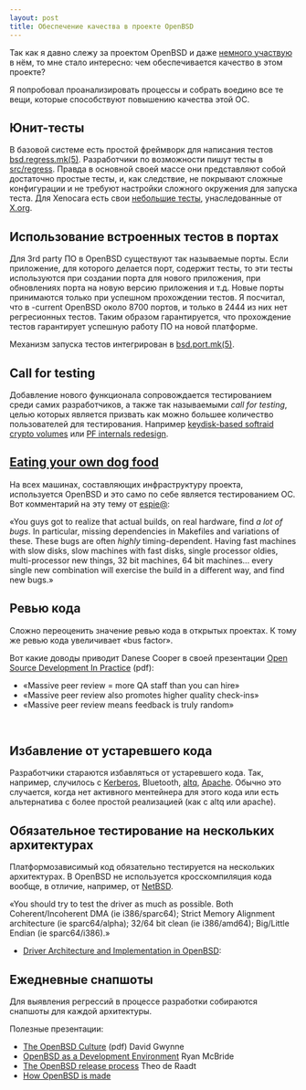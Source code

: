 ```yaml
---
layout: post
title: Обеспечение качества в проекте OpenBSD
---
```




Так как я давно слежу за проектом OpenBSD и даже [немного участвую](http://openports.se/search.php?stype=maintainer&so=estetus) в нём,
то мне стало интересно: чем обеспечивается качество в этом проекте?

Я попробовал проанализировать процессы и собрать воедино все те вещи, которые способствуют
повышению качества этой ОС.

## Юнит-тесты

В базовой системе есть простой фреймворк для написания тестов
[bsd.regress.mk(5)](http://www.openbsd.org/cgi-bin/man.cgi?query=bsd.regress.mk&apropos=0&sektion=0&manpath=OpenBSD+Current&arch=i386&format=html).
Разработчики по возможности пишут тесты в
[src/regress](http://www.openbsd.org/cgi-bin/cvsweb/src/regress/).
Правда в основной своей массе они представляют собой достаточно простые тесты,
и, как следствие, не покрывают сложные конфигурации и не требуют
настройки сложного окружения для запуска теста.
Для Xenocara есть свои [небольшие тесты](http://www.openbsd.org/cgi-bin/cvsweb/X11/test/),
унаследованные от [X.org](http://www.x.org/wiki/).

## Использование встроенных тестов в портах

Для 3rd party ПО в OpenBSD существуют так называемые порты. Если приложение,
для которого делается порт, содержит тесты, то эти тесты используются
при создании порта для нового приложения, при обновлениях порта на новую версию приложения и т.д.
Новые порты принимаются только при успешном прохождении тестов.
Я посчитал, что в -current OpenBSD около 8700 портов, и только в 2444 из них нет регресионных тестов.
Таким образом гарантируется, что прохождение тестов гарантирует успешную работу ПО на новой платформе.

Механизм запуска тестов интегрирован в [bsd.port.mk(5)](http://www.openbsd.org/cgi-bin/man.cgi?query=bsd.port.mk&apropos=0&sektion=0&manpath=OpenBSD+Current&arch=i386&format=html).

## Call for testing

Добавление нового функционала сопровождается тестированием среди самих разработчиков,
а также так называемыми *call for testing*, целью которых является призвать как можно большее количество
пользователей для тестирования. Например
[keydisk-based softraid crypto volumes](http://undeadly.org/cgi?action=article&sid=20131112031806)
или [PF internals redesign](http://www.undeadly.org/cgi?action=article&sid=20080526060209).

## [Eating your own dog food](https://en.wikipedia.org/wiki/Eating_your_own_dog_food)

На всех машинах, составляющих инфраструктуру проекта, используется OpenBSD
и это само по себе является тестированием ОС.
Вот комментарий на эту тему от [espie@](http://marc.info/?l=openbsd-misc&m=139012690903249&w=2):

 «You guys got to realize that   actual builds, on real hardware, find _a lot
 of bugs_. In particular, missing dependencies in Makefiles and variations of
 these.   These bugs are often _highly_ timing-dependent.  Having fast machines
 with slow disks, slow machines with fast disks, single processor oldies,
 multi-processor new things, 32 bit machines, 64 bit machines... every single
 new combination  will exercise the build in a different way, and find new bugs.»

## Ревью кода

Сложно переоценить значение ревью кода в открытых проектах.
К тому же ревью кода увеличивает «bus factor».

Вот какие доводы  приводит Danese Cooper в своей презентации
[Open Source Development In Practice](http://r0.unctad.org/ecommerce/event_docs/fossem/cooper.pdf) (pdf):

* «Massive peer review = more QA staff than you can hire»
* «Massive peer review also promotes higher quality check-ins»
* «Massive peer review means feedback is truly random»
<br>

## Избавление от устаревшего кода

Разработчики стараются избавляться от устаревшего кода.
Так, например, случилось с [Kerberos](http://undeadly.org/cgi?action=article&sid=20140425065910),
Bluetooth, [altq](http://undeadly.org/cgi?action=article&sid=20140419151959), [Apache](http://undeadly.org/cgi?action=article&sid=20140314080734).
Обычно это случается, когда нет активного ментейнера для этого кода
или есть альтернатива с более простой реализацией (как c altq или apache).

## Обязательное тестирование на нескольких архитектурах

Платформозависимый код обязательно тестируется на нескольких архитектурах.
В OpenBSD не используется кросскомпиляция кода вообще, в отличие, например,
от [NetBSD](https://www.netbsd.org/docs/guide/en/chap-build.html).

 «You should try to test the driver as much as possible.
 Both Coherent/Incoherent DMA (ie i386/sparc64);
 Strict Memory Alignment architecture (ie sparc64/alpha);
 32/64 bit clean (ie i386/amd64); Big/Little Endian (ie sparc64/i386).»
- [Driver Architecture and Implementation in OpenBSD](http://openbsd.org/papers/opencon06-drivers/mgp00018.html):

## Ежедневные снапшоты

Для выявления регрессий в процессе разработки собираются снапшоты для каждой архитектуры.

Полезные презентации:

* [The OpenBSD Culture](http://www.openbsd.org/papers/opencon06-culture.pdf) (pdf) David Gwynne
* [OpenBSD as a Development Environment](http://www.openbsd.org/papers/asiabsdcon07-development/index.html) Ryan McBride
* [The OpenBSD release process](http://www.openbsd.org/papers/asiabsdcon2009-release_engineering) Theo de Raadt
* [How OpenBSD is made](http://undeadly.org/cgi?action=article&sid=20080911114306&mode=expanded)

<br>

